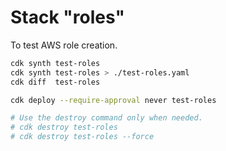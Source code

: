 # Stack "roles"

To test AWS role creation.

```bash
cdk synth test-roles
cdk synth test-roles > ./test-roles.yaml
cdk diff  test-roles

cdk deploy --require-approval never test-roles

# Use the destroy command only when needed.
# cdk destroy test-roles
# cdk destroy test-roles --force
```

